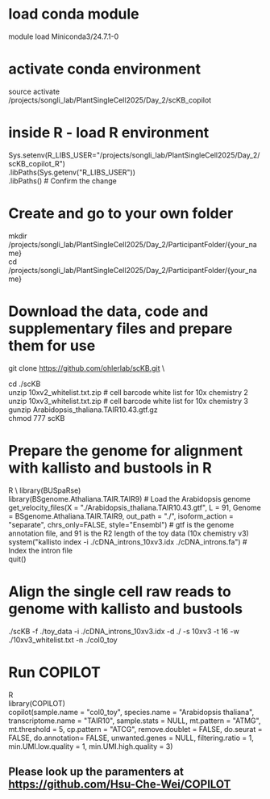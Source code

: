 # load conda module
module load Miniconda3/24.7.1-0

# activate conda environment
source activate /projects/songli_lab/PlantSingleCell2025/Day_2/scKB_copilot

# inside R - load R environment
Sys.setenv(R_LIBS_USER="/projects/songli_lab/PlantSingleCell2025/Day_2/scKB_copilot_R") \
.libPaths(Sys.getenv("R_LIBS_USER")) \
.libPaths()  # Confirm the change

# Create and go to your own folder
mkdir /projects/songli_lab/PlantSingleCell2025/Day_2/ParticipantFolder/{your_name} \
cd /projects/songli_lab/PlantSingleCell2025/Day_2/ParticipantFolder/{your_name}

# Download the data, code and supplementary files and prepare them for use
git clone https://github.com/ohlerlab/scKB.git \

cd ./scKB \
unzip 10xv2_whitelist.txt.zip # cell barcode white list for 10x chemistry 2 \
unzip 10xv3_whitelist.txt.zip # cell barcode white list for 10x chemistry 3 \
gunzip Arabidopsis_thaliana.TAIR10.43.gtf.gz \
chmod 777 scKB

# Prepare the genome for alignment with kallisto and bustools in R
R \ 
library(BUSpaRse) \
library(BSgenome.Athaliana.TAIR.TAIR9) # Load the Arabidopsis genome \
get_velocity_files(X = "./Arabidopsis_thaliana.TAIR10.43.gtf", L = 91, Genome = BSgenome.Athaliana.TAIR.TAIR9, out_path = "./", isoform_action = "separate", chrs_only=FALSE, style="Ensembl") # gtf is the genome annotation file, and 91 is the R2 length of the toy data (10x chemistry v3) \
system("kallisto index -i ./cDNA_introns_10xv3.idx ./cDNA_introns.fa") # Index the intron file \
quit()

# Align the single cell raw reads to genome with kallisto and bustools
./scKB -f ./toy_data -i ./cDNA_introns_10xv3.idx -d ./ -s 10xv3 -t 16 -w ./10xv3_whitelist.txt -n ./col0_toy

# Run COPILOT
R \
library(COPILOT) \
copilot(sample.name = "col0_toy", species.name = "Arabidopsis thaliana", transcriptome.name = "TAIR10", sample.stats = NULL, mt.pattern = "ATMG", mt.threshold = 5, cp.pattern = "ATCG", remove.doublet = FALSE, do.seurat = FALSE, do.annotation= FALSE, unwanted.genes = NULL, filtering.ratio = 1, min.UMI.low.quality = 1, min.UMI.high.quality = 3)

## Please look up the paramenters at https://github.com/Hsu-Che-Wei/COPILOT





